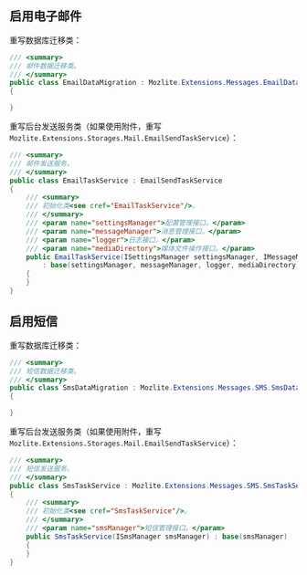 ## 启用电子邮件

重写数据库迁移类：
```csharp
/// <summary>
/// 邮件数据迁移类。
/// </summary>
public class EmailDataMigration : Mozlite.Extensions.Messages.EmailDataMigration
{

}
```

重写后台发送服务类（如果使用附件，重写`Mozlite.Extensions.Storages.Mail.EmailSendTaskService`）：
```csharp
/// <summary>
/// 邮件发送服务。
/// </summary>
public class EmailTaskService : EmailSendTaskService
{
    /// <summary>
    /// 初始化类<see cref="EmailTaskService"/>。
    /// </summary>
    /// <param name="settingsManager">配置管理接口。</param>
    /// <param name="messageManager">消息管理接口。</param>
    /// <param name="logger">日志接口。</param>
    /// <param name="mediaDirectory">媒体文件操作接口。</param>
    public EmailTaskService(ISettingsManager settingsManager, IMessageManager messageManager, ILogger<EmailSendTaskService> logger, IMediaDirectory mediaDirectory)
        : base(settingsManager, messageManager, logger, mediaDirectory)
    {
    }
}
```

## 启用短信


重写数据库迁移类：
```csharp
/// <summary>
/// 短信数据迁移类。
/// </summary>
public class SmsDataMigration : Mozlite.Extensions.Messages.SMS.SmsDataMigration
{

}
```

重写后台发送服务类（如果使用附件，重写`Mozlite.Extensions.Storages.Mail.EmailSendTaskService`）：
```csharp
/// <summary>
/// 短信发送服务。
/// </summary>
public class SmsTaskService : Mozlite.Extensions.Messages.SMS.SmsTaskService
{
    /// <summary>
    /// 初始化类<see cref="SmsTaskService"/>。
    /// </summary>
    /// <param name="smsManager">短信管理接口。</param>
    public SmsTaskService(ISmsManager smsManager) : base(smsManager)
    {
    }
}
```